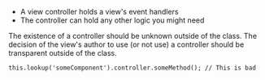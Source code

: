 - A view controller holds a view's event handlers
- The controller can hold any other logic you might need


The existence of a controller should be unknown outside of the class.
The decision of the view's author to use (or not use) a controller
should be transparent outside of the class.
    
    this.lookup('someComponent').controller.someMethod(); // This is bad